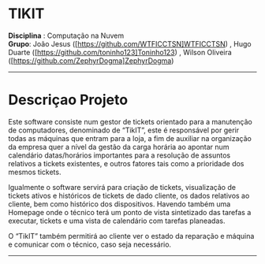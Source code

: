 # TIKIT
**Disciplina** : Computação na Nuvem  
**Grupo**: João Jesus ([https://github.com/WTFICCTSN]WTFICCTSN) , Hugo Duarte ([https://github.com/toninho123]Toninho123) , Wilson Oliveira ([https://github.com/ZephyrDogma]ZephyrDogma)  

---
# Descriçao Projeto

Este software consiste num gestor de tickets orientado para a manutenção de computadores, denominado de “TikIT”, este é responsável por gerir todas as máquinas que entram para a loja, a fim de auxiliar na organização da empresa quer a nível da gestão da carga horária ao apontar num calendário datas/horários importantes para a resolução de assuntos relativos a tickets existentes, e outros fatores tais como a prioridade dos mesmos tickets.

Igualmente o software servirá para criação de tickets, visualização de tickets ativos e históricos de tickets de dado cliente, os dados relativos ao cliente, bem como histórico dos dispositivos.
Havendo também uma Homepage onde o técnico terá um ponto de vista sintetizado das tarefas a executar, tickets e uma vista de calendário com tarefas planeadas.

O “TikIT” também permitirá ao cliente ver o estado da reparação e máquina e comunicar com o técnico, caso seja necessário.

---
